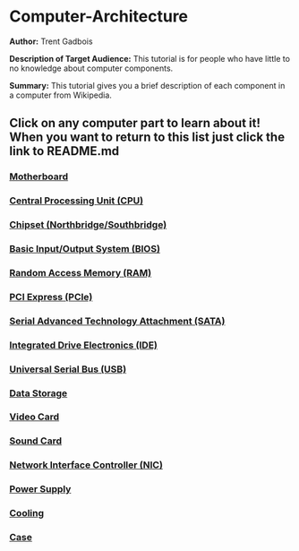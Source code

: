 # Computer-Architecture
**Author:** Trent Gadbois

**Description of Target Audience:** This tutorial is for people who have little to no knowledge about computer components.

**Summary:** This tutorial gives you a brief description of each component in a computer from Wikipedia.

## Click on any computer part to learn about it! When you want to return to this list just click the link to README.md
### [Motherboard](Motherboard.md)
### [Central Processing Unit (CPU)](cpu.md)
### [Chipset (Northbridge/Southbridge)](Chipset.md)
### [Basic Input/Output System (BIOS)](bios.md)
### [Random Access Memory (RAM)](ram.md)
### [PCI Express (PCIe)](pcie.md)
### [Serial Advanced Technology Attachment (SATA)](sata.md)
### [Integrated Drive Electronics (IDE)](ide.md)
### [Universal Serial Bus (USB)](usb.md)
### [Data Storage](datastorage.md)
### [Video Card](videocard.md)
### [Sound Card](soundcard.md)
### [Network Interface Controller (NIC)](nic.md)
### [Power Supply](powersupply.md)
### [Cooling](cooling.md)
### [Case](case.md)
